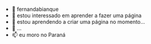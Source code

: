 - 👋 fernandabianque
- 👀 estou interessado em aprender a fazer uma página
- 🌱 estou aprendendo a criar uma página no momento...
- 💞️ ...
- 📫 eu moro no Paraná

<!---
fernandabianque/fernandabianque is a ✨ special ✨ repository because its `README.md` (this file) appears on your GitHub profile.
You can click the Preview link to take a look at your changes.
--->
